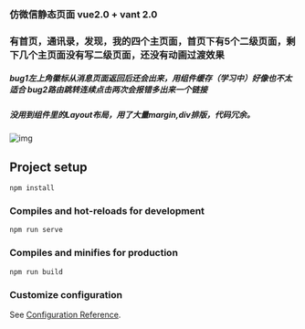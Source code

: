 ### 仿微信静态页面 vue2.0 + vant 2.0
### 有首页，通讯录，发现，我的四个主页面，首页下有5个二级页面，剩下几个主页面没有写二级页面，还没有动画过渡效果 
##### bug1左上角徽标从消息页面返回后还会出来，用组件缓存（学习中）好像也不太适合 bug2路由跳转连续点击两次会报错多出来一个链接 
#####  没用到组件里的Layout布局，用了大量margin,div排版，代码冗余。
![img](https://user-images.githubusercontent.com/99640168/173088910-b17970ce-8b87-4571-b1f0-193658872c64.png)

## Project setup
```
npm install
```

### Compiles and hot-reloads for development
```
npm run serve
```

### Compiles and minifies for production
```
npm run build
```

### Customize configuration
See [Configuration Reference](https://cli.vuejs.org/config/).



